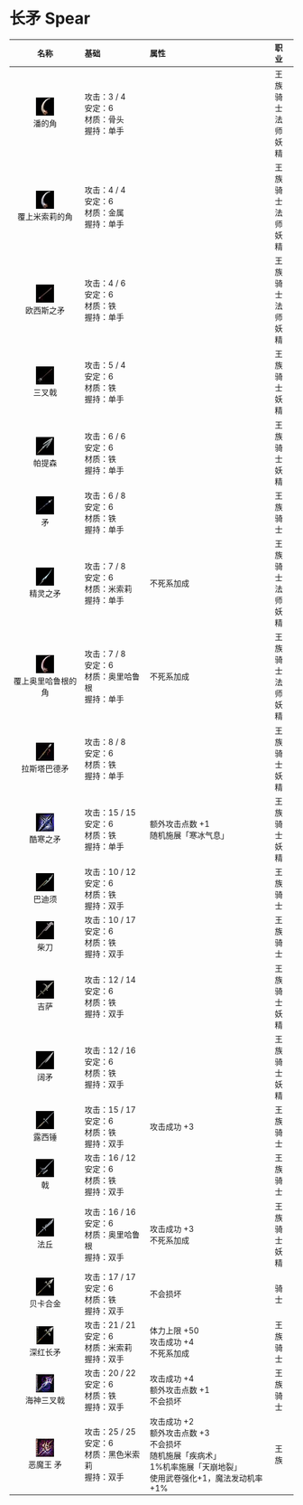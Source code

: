 # 长矛 Spear

| 名称 | 基础 | 属性| 职业 |
| :--: | :--- | :---| :--- |
| <center><img src="/weapon/w102.jpg"/></center> 潘的角 | 攻击：3 / 4<br>安定：6<br>材质：骨头<br>握持：单手 |  | 王族<br>骑士<br>法师<br>妖精 |
| <center><img src="/weapon/w100.jpg"/></center> 覆上米索莉的角 | 攻击：4 / 4<br>安定：6<br>材质：金属<br>握持：单手 |  | 王族<br>骑士<br>法师<br>妖精 |
| <center><img src="/weapon/w044.jpg"/></center> 欧西斯之矛 | 攻击：4 / 6<br>安定：6<br>材质：铁<br>握持：单手 |  | 王族<br>骑士<br>法师<br>妖精 |
| <center><img src="/weapon/w051.jpg"/></center> 三叉戟 | 攻击：5 / 4<br>安定：6<br>材质：铁<br>握持：单手 |  | 王族<br>骑士<br>妖精 |
| <center><img src="/weapon/w034.jpg"/></center> 帕提森 | 攻击：6 / 6<br>安定：6<br>材质：铁<br>握持：单手 |  | 王族<br>骑士<br>妖精 |
| <center><img src="/weapon/w029.jpg"/></center> 矛 | 攻击：6 / 8<br>安定：6<br>材质：铁<br>握持：单手 |  | 王族<br>骑士 |
| <center><img src="/weapon/w043.jpg"/></center> 精灵之矛 | 攻击：7 / 8<br>安定：6<br>材质：米索莉<br>握持：单手 | 不死系加成 | 王族<br>骑士<br>法师<br>妖精 |
| <center><img src="/weapon/w101.jpg"/></center> 覆上奥里哈鲁根的角 | 攻击：7 / 8<br>安定：6<br>材质：奥里哈鲁根<br>握持：单手 | 不死系加成 | 王族<br>骑士<br>法师<br>妖精 |
| <center><img src="/weapon/w178.jpg"/></center> 拉斯塔巴德矛 | 攻击：8 / 8<br>安定：6<br>材质：铁<br>握持：单手 |  | 王族<br>骑士<br>妖精 |
| <center><img src="/weapon/w294.jpg"/></center> 酷寒之矛 | 攻击：15 / 15<br>安定：6<br>材质：铁<br>握持：单手 | 额外攻击点数 +1<br>随机施展「寒冰气息」 | 王族<br>骑士<br>妖精 |
| <center><img src="/weapon/w007.jpg"/></center> 巴迪须 | 攻击：10 / 12<br>安定：6<br>材质：铁<br>握持：双手 |  | 王族<br>骑士 |
| <center><img src="/weapon/w008.jpg"/></center> 柴刀 | 攻击：10 / 17<br>安定：6<br>材质：铁<br>握持：双手 |  | 王族<br>骑士 |
| <center><img src="/weapon/w024.jpg"/></center> 吉萨 | 攻击：12 / 14<br>安定：6<br>材质：铁<br>握持：双手 |  | 王族<br>骑士<br>妖精 |
| <center><img src="/weapon/w023.jpg"/></center> 阔矛 | 攻击：12 / 16<br>安定：6<br>材质：铁<br>握持：双手 |  | 王族<br>骑士<br>妖精 |
| <center><img src="/weapon/w031.jpg"/></center> 露西锤 | 攻击：15 / 17<br>安定：6<br>材质：铁<br>握持：双手 | 攻击成功 +3 | 王族<br>骑士 |
| <center><img src="/weapon/w026.jpg"/></center> 戟 | 攻击：16 / 12<br>安定：6<br>材质：铁<br>握持：双手 |  | 王族<br>骑士 |
| <center><img src="/weapon/w021.jpg"/></center> 法丘 | 攻击：16 / 16<br>安定：6<br>材质：奥里哈鲁根<br>握持：双手 | 攻击成功 +3<br>不死系加成 | 王族<br>骑士<br>妖精 |
| <center><img src="/weapon/w020.jpg"/></center> 贝卡合金 | 攻击：17 / 17<br>安定：6<br>材质：铁<br>握持：双手 | 不会损坏 | 骑士 |
| <center><img src="/weapon/38.gif"/></center> 深红长矛 | 攻击：21 / 21<br>安定：6<br>材质：米索莉<br>握持：双手 | 体力上限 +50<br>攻击成功 +4<br>不死系加成 | 王族<br>骑士 |
| <center><img src="/weapon/2226.gif"/></center> 海神三叉戟 | 攻击：20 / 22<br>安定：6<br>材质：铁<br>握持：双手 | 攻击成功 +4<br>额外攻击点数 +1<br>不会损坏 | 王族<br>骑士 |
| <center><img src="/weapon/3269.gif"/></center> 恶魔王 矛 | 攻击：25 / 25<br>安定：6<br>材质：黑色米索莉<br>握持：双手 | 攻击成功 +2<br>额外攻击点数 +3<br>不会损坏<br>随机施展「疾病术」<br>1%机率施展「天崩地裂」<br>使用武卷强化+1，魔法发动机率+1% | 王族 |